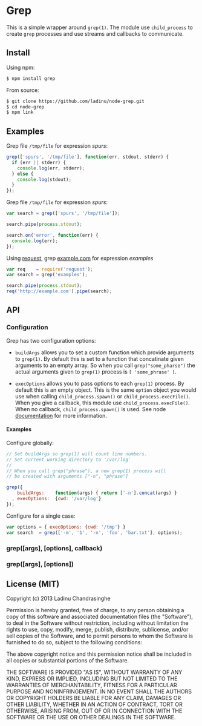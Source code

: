 [1]: http://example.com
[2]: https://github.com/mikeal/request
[3]: http://nodejs.org/api/child_process.html#child_process_child_process_spawn_command_args_options
# Grep

This is a simple wrapper around `grep(1)`. The module use `child_process` to create
`grep` processes and use streams and callbacks to communicate.

## Install
Using npm:
```sh
$ npm install grep
```
From source:
```sh
$ git clone https://github.com/ladinu/node-grep.git
$ cd node-grep
$ npm link
```

## Examples

Grep file `/tmp/file` for expression *spurs*:
```javascript
grep(['spurs', '/tmp/file'], function(err, stdout, stderr) {
  if (err || stderr) {
    console.log(err, stderr);
  } else {
    console.log(stdout);
  }
});
```

Grep file `/tmp/file` for expression *spurs*:
```javascript
var search = grep(['spurs', '/tmp/file']);

search.pipe(process.stdout);

search.on('error', function(err) {
  console.log(err);
});
```

Using [request][2], grep [example.com][1] for expression *examples*
```javascript
var req    = require('request');
var search = grep('examples');

search.pipe(process.stdout);
req('http://example.com').pipe(search);
```

## API

### Configuration

Grep has two configuration options:

  * `buildArgs` allows you to set a custom function which provide arguments to
    `grep(1)`. By default this is set to a function that concatinate given arguments to an
    empty array. So when you call `grep("some_pharse")` the actual arguments given to
    `grep(1)` process is `[ 'some_phrase' ]`.

  * `execOptions` allows you to pass options to each `grep(1)` process. By default this is 
     an empty object. This is the same `option` object you would use when calling
     `child_process.spawn()` or `child_process.execFile()`. When you give a callback, this
     module use `child_process.execFile()`. When no callback, `child_process.spawn()` is
     used. See node [documentation][3] for more information.

#### Examples

Configure globally:
```javascript
// Set buildArgs so grep(1) will count line numbers.
// Set current working directory to '/var/log'
//
// When you call grep("phrase"), a new grep(1) process will
// be created with arguments ["-n", "phrase"]

grep({
    buildArgs:    function(args) { return ['-n'].concat(args) }
  , execOptions:  {cwd: '/var/log'}
});
```
Configure for a single case:
```javascript
var options = { execOptions: {cwd: '/tmp'} }
var search  = grep(['-m', '1', '-n', 'foo', 'bar.txt'], options);
```

### grep([args], [options], callback)

### grep([args], [options])

## License (MIT)

Copyright (c) 2013 Ladinu Chandrasinghe

Permission is hereby granted, free of charge, to any person obtaining a copy of this
software and associated documentation files (the "Software"), to deal in the Software
without restriction, including without limitation the rights to use, copy, modify,
merge, publish, distribute, sublicense, and/or sell copies of the Software, and to
permit persons to whom the Software is furnished to do so, subject to the following
conditions:

The above copyright notice and this permission notice shall be included in all copies
or substantial portions of the Software.

THE SOFTWARE IS PROVIDED "AS IS", WITHOUT WARRANTY OF ANY KIND, EXPRESS OR IMPLIED,
INCLUDING BUT NOT LIMITED TO THE WARRANTIES OF MERCHANTABILITY, FITNESS FOR A
PARTICULAR PURPOSE AND NONINFRINGEMENT. IN NO EVENT SHALL THE AUTHORS OR COPYRIGHT
HOLDERS BE LIABLE FOR ANY CLAIM, DAMAGES OR OTHER LIABILITY, WHETHER IN AN ACTION OF
CONTRACT, TORT OR OTHERWISE, ARISING FROM, OUT OF OR IN CONNECTION WITH THE SOFTWARE OR
THE USE OR OTHER DEALINGS IN THE SOFTWARE.
